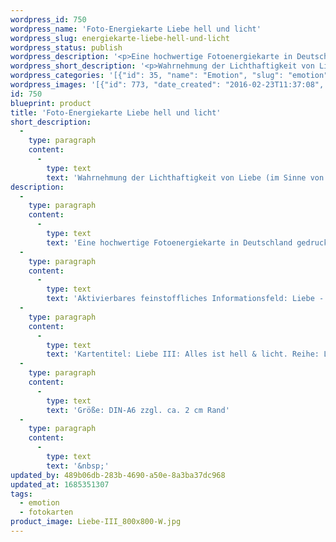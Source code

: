 ```yaml
---
wordpress_id: 750
wordpress_name: 'Foto-Energiekarte Liebe hell und licht'
wordpress_slug: energiekarte-liebe-hell-und-licht
wordpress_status: publish
wordpress_description: '<p>Eine hochwertige Fotoenergiekarte in Deutschland gedruckt und in Handarbeit laminiert.  Sie ist in Postkartengröße (DIN-A6) gut zu transportieren und kann auch auf den Körper aufgelegt werden.</p><p>Aktivierbares feinstoffliches Informationsfeld: Liebe - Hoffnung - Wachstum - Ausdehnung - Fülle - Geborgenheit: Entwicklung von Liebe in ihrer reinsten Form. Liebe in dieser reinen Form in sich selbst und im eigenen Umfeld wahrnehmen und sich auf diese fokussieren (Ausrichten mit seiner Aufmerksamkeit). Stärkung der inneren Ausrichtung auf "Lichthaftigkeit" (im Sinnen von Reinheit und Klahreit) in der Liebe. Liebe als hoffnunggebend und stärkend erleben.</p><p>Kartentitel: Liebe III: Alles ist hell &amp; licht. Reihe: Liebe.</p><p>Größe: DIN-A6 zzgl. ca. 2 cm Rand<br />Andere Formate sind individuell für Sie innerhalb weniger Tage herstellbar. Bitte kontaktieren Sie uns hierfür unter <a href="mailto:info@elvedenverlag.de">info@elvedenverlag.de</a>.</p><p><a href="https://my.feenbaum.de/anwendung-energiebilder-foto-laminiert/">Anwendungshinweise</a>      <a href="https://my.feenbaum.de/produktinformationen-fotokarten/">Produktinformationen</a></p><p>&nbsp;</p>'
wordpress_short_description: '<p>Wahrnehmung der Lichthaftigkeit von Liebe (im Sinne von Reinheit und Klarheit)<br /><em>Hinweis: Das Wasserzeichen „Elveden Verlag Energiebild“ wird nicht mit gedruckt</em></p>'
wordpress_categories: '[{"id": 35, "name": "Emotion", "slug": "emotion"}, {"id": 23, "name": "Fotokarten", "slug": "fotokarten"}]'
wordpress_images: '[{"id": 773, "date_created": "2016-02-23T11:37:08", "date_created_gmt": "2016-02-23T09:37:08", "date_modified": "2016-02-23T11:37:08", "date_modified_gmt": "2016-02-23T09:37:08", "src": "https://my.feenbaum.de/wp-content/uploads/2016/02/Liebe-III_800x800-W.jpg", "name": "Liebe-III_800x800-W", "alt": ""}]'
id: 750
blueprint: product
title: 'Foto-Energiekarte Liebe hell und licht'
short_description:
  -
    type: paragraph
    content:
      -
        type: text
        text: 'Wahrnehmung der Lichthaftigkeit von Liebe (im Sinne von Reinheit und Klarheit)'
description:
  -
    type: paragraph
    content:
      -
        type: text
        text: 'Eine hochwertige Fotoenergiekarte in Deutschland gedruckt und in Handarbeit laminiert.  Sie ist in Postkartengröße (DIN-A6) gut zu transportieren und kann auch auf den Körper aufgelegt werden.'
  -
    type: paragraph
    content:
      -
        type: text
        text: 'Aktivierbares feinstoffliches Informationsfeld: Liebe - Hoffnung - Wachstum - Ausdehnung - Fülle - Geborgenheit: Entwicklung von Liebe in ihrer reinsten Form. Liebe in dieser reinen Form in sich selbst und im eigenen Umfeld wahrnehmen und sich auf diese fokussieren (Ausrichten mit seiner Aufmerksamkeit). Stärkung der inneren Ausrichtung auf "Lichthaftigkeit" (im Sinnen von Reinheit und Klahreit) in der Liebe. Liebe als hoffnunggebend und stärkend erleben.'
  -
    type: paragraph
    content:
      -
        type: text
        text: 'Kartentitel: Liebe III: Alles ist hell & licht. Reihe: Liebe.'
  -
    type: paragraph
    content:
      -
        type: text
        text: 'Größe: DIN-A6 zzgl. ca. 2 cm Rand'
  -
    type: paragraph
    content:
      -
        type: text
        text: '&nbsp;'
updated_by: 489b06db-283b-4690-a50e-8a3ba37dc968
updated_at: 1685351307
tags:
  - emotion
  - fotokarten
product_image: Liebe-III_800x800-W.jpg
---
```

